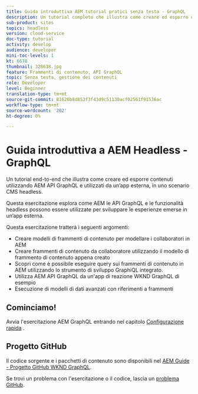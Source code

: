 ```yaml
---
title: Guida introduttiva AEM tutorial pratici senza testa - GraphQL
description: Un tutorial completo che illustra come creare ed esporre contenuti utilizzando AEM API GraphQL.
sub-product: sites
topics: headless
version: cloud-service
doc-type: tutorial
activity: develop
audience: developer
mini-toc-levels: 1
kt: 6678
thumbnail: 328618.jpg
feature: Frammenti di contenuto, API GraphQL
topic: Senza testa, gestione dei contenuti
role: Developer
level: Beginner
translation-type: tm+mt
source-git-commit: 81626b8d853f3f43d9c51130acf02561f91536ac
workflow-type: tm+mt
source-wordcount: '202'
ht-degree: 0%

---
```



# Guida introduttiva a AEM Headless - GraphQL

Un tutorial end-to-end che illustra come creare ed esporre contenuti utilizzando AEM API GraphQL e utilizzati da un’app esterna, in uno scenario CMS headless.

Questa esercitazione esplora come AEM le API GraphQL e le funzionalità headless possono essere utilizzate per sviluppare le esperienze emerse in un’app esterna.

Questa esercitazione tratterà i seguenti argomenti:

* Creare modelli di frammenti di contenuto per modellare i collaboratori in AEM
* Creare frammenti di contenuto da collaboratore utilizzando il modello di frammento di contenuto appena creato
* Scopri come è possibile eseguire query sui frammenti di contenuto in AEM utilizzando lo strumento di sviluppo GraphiQL integrato.
* Utilizza AEM API GraphQL da un&#39;app di reazione WKND GraphQL di esempio
* Esecuzione di modelli di dati avanzati con riferimenti a frammenti

## Cominciamo!

Avvia l&#39;esercitazione AEM GraphQL entrando nel capitolo [Configurazione rapida](./setup.md) .

## Progetto GitHub

Il codice sorgente e i pacchetti di contenuto sono disponibili nel [AEM Guide - Progetto GitHub WKND GraphQL](https://github.com/adobe/aem-guides-wknd-graphql).

Se trovi un problema con l&#39;esercitazione o il codice, lascia un [problema GitHub](https://github.com/adobe/aem-guides-wknd-graphql/issues).
